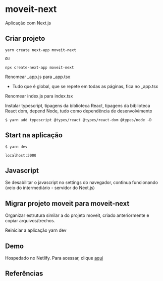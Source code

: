 # moveit-next

Aplicação com Next.js

## Criar projeto

```shell
yarn create next-app moveit-next

OU

npx create-next-app moveit-next

```

Renomear \_app.js para \_app.tsx

- Tudo que é global, que se repete em todas as páginas, fica no \_app.tsx

Renomear index.js para index.tsx

Instalar typescript, tipagens da biblioteca React, tipagens da biblioteca React dom, depend Node, tudo como dependência de desenvolvimento

```shell
$ yarn add typescript @types/react @types/react-dom @types/node -D
```

## Start na aplicação

```shell
$ yarn dev

localhost:3000

```

## Javascript

Se desabilitar o javascript no settings do navegador, continua funcionando (veio do intermediário - servidor do Next.js)

## Migrar projeto moveit para moveit-next

Organizar estrutura similar a do projeto moveit, criado anteriormente e copiar arquivos/trechos.

Reiniciar a aplicação yarn dev

## Demo

Hospedado no Netlify. Para acessar, clique [aqui]()

## Referências
